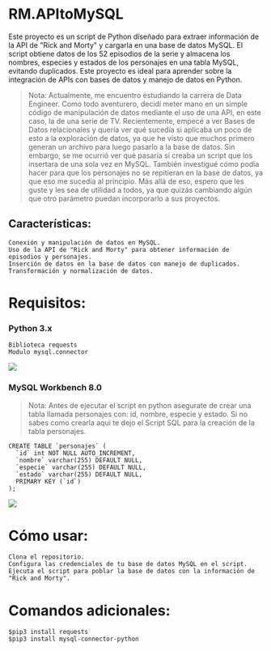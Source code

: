 # RM.APItoMySQL

Este proyecto es un script de Python diseñado para extraer información de la API de "Rick and Morty" y cargarla en una base de datos MySQL. El script obtiene datos de los 52 episodios de la serie y almacena los nombres, especies y estados de los personajes en una tabla MySQL, evitando duplicados. Este proyecto es ideal para aprender sobre la integración de APIs con bases de datos y manejo de datos en Python.

> Nota: Actualmente, me encuentro estudiando la carrera de Data Engineer. Como todo aventurero, decidí meter mano en un simple código de manipulación de datos mediante el uso de una API, en este caso, la de una serie de TV. Recientemente, empecé a ver Bases de Datos relacionales y quería ver qué sucedía si aplicaba un poco de esto a la exploración de datos, ya que he visto que muchos primero generan un archivo para luego pasarlo a la base de datos. Sin embargo, se me ocurrió ver qué pasaría si creaba un script que los insertara de una sola vez en MySQL. También investigué cómo podía hacer para que los personajes no se repitieran en la base de datos, ya que eso me sucedía al principio. Más allá de eso, espero que les guste y les sea de utilidad a todos, ya que quizás cambiando algún que otro parámetro puedan incorporarlo a sus proyectos.

## Características:

    Conexión y manipulación de datos en MySQL.
    Uso de la API de "Rick and Morty" para obtener información de episodios y personajes.
    Inserción de datos en la base de datos con manejo de duplicados.
    Transformación y normalización de datos.

# Requisitos:

### Python 3.x

    Biblioteca requests
    Modulo mysql.connector

![](https://s4.ezgif.com/tmp/ezgif-4-6a1f2418b5.gif)
    
### MySQL Workbench 8.0
> Nota: Antes de ejecutar el script en python asegurate de crear una tabla llamada personajes con: id, nombre, especie y estado. Si no sabes como crearla aqui te dejo el Script SQL para la creación de la tabla personajes.

    CREATE TABLE `personajes` (
      `id` int NOT NULL AUTO_INCREMENT,
      `nombre` varchar(255) DEFAULT NULL,
      `especie` varchar(255) DEFAULT NULL,
      `estado` varchar(255) DEFAULT NULL,
      PRIMARY KEY (`id`)
    );

![](https://s4.ezgif.com/tmp/ezgif-4-1ef8ea6545.gif)

# Cómo usar:

    Clona el repositorio.
    Configura las credenciales de tu base de datos MySQL en el script.
    Ejecuta el script para poblar la base de datos con la información de "Rick and Morty".

# Comandos adicionales:

    $pip3 install requests
    $pip3 install mysql-connector-python
